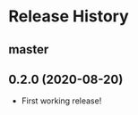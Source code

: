 Release History
===============

master
------

0.2.0 (2020-08-20)
------------------

* First working release!
